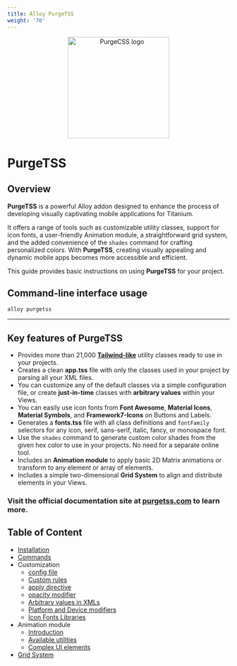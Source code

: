 ```yaml
---
title: Alloy PurgeTSS
weight: '70'
---
```


<p align="center">
	<img src="https://codigomovil.mx/images/logotipo-purgetss-gris.svg" height="230" width="230" alt="PurgeCSS logo"/>
</p>

# PurgeTSS

## Overview

**PurgeTSS** is a powerful Alloy addon designed to enhance the process of developing visually captivating mobile applications for Titanium.

It offers a range of tools such as customizable utility classes, support for icon fonts, a user-friendly Animation module, a straightforward grid system, and the added convenience of the `shades` command for crafting personalized colors. With **PurgeTSS**, creating visually appealing and dynamic mobile apps becomes more accessible and efficient.

This guide provides basic instructions on using **PurgeTSS** for your project.

## Command-line interface usage

```bash
alloy purgetss
```

---

## Key features of PurgeTSS

- Provides more than 21,000 **[Tailwind-like](https://tailwindcss.com/)** utility classes ready to use in your projects.
- Creates a clean **app.tss** file with only the classes used in your project by parsing all your XML files.
- You can customize any of the default classes via a simple configuration file, or create **just-in-time** classes with **arbitrary values** within your Views.
- You can easily use icon fonts from **Font Awesome**, **Material Icons**, **Material Symbols**, and **Framework7-Icons** on Buttons and Labels.
- Generates a **fonts.tss** file with all class definitions and `fontFamily` selectors for any icon, serif, sans-serif, italic, fancy, or monospace font.
- Use the `shades` command to generate custom color shades from the given hex color to use in your projects. No need for a separate online tool.
- Includes an **Animation module** to apply basic 2D Matrix animations or transform to any element or array of elements.
- Includes a simple two-dimensional **Grid System** to align and distribute elements in your Views.

### Visit the official documentation site at [purgetss.com](https://purgetss.com) to learn more.

## Table of Content

- [Installation](https://purgetss.com/docs/installation)
- [Commands](https://purgetss.com/docs/commands)
- Customization
  - [config file](https://purgetss.com/docs/customization/the-config-file)
  - [Custom rules](https://purgetss.com/docs/customization/custom-rules)
  - [apply directive](https://purgetss.com/docs/customization/the-apply-directive)
  - [opacity modifier](https://purgetss.com/docs/customization/the-opacity-modifier)
  - [Arbitrary values in XMLs](https://purgetss.com/docs/customization/arbitrary-values)
  - [Platform and Device modifiers](https://purgetss.com/docs/customization/platform-and-device-modifiers)
  - [Icon Fonts Libraries](https://purgetss.com/docs/customization/icon-fonts-libraries)
- Animation module
  - [Introduction](https://purgetss.com/docs/animation-module/introduction)
  - [Available utilities](https://purgetss.com/docs/animation-module/available-utilities)
  - [Complex UI elements](https://purgetss.com/docs/animation-module/complex-ui-elements)
- [Grid System](https://purgetss.com/docs/grid-system)
